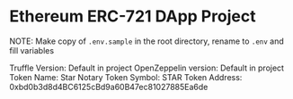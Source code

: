 # Ethereum ERC-721 DApp Project

NOTE: Make copy of `.env.sample` in the root directory, rename to `.env` and fill variables

Truffle Version: Default in project
OpenZeppelin version: Default in project
Token Name: Star Notary
Token Symbol: STAR
Token Address: 0xbd0b3d8d4BC6125cBd9a60B47ec81027885Ea6de